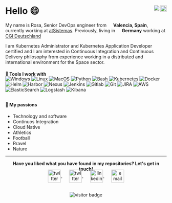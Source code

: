 <h1>
  Hello 😄
  <a href="readme-spanish" > 
    <img src="https://image.flaticon.com/icons/svg/197/197593.svg" width="20" align="right" />
    <img src="https://img.shields.io/badge/Change_to:-d80028.svg?style=flat" align="right" />
  </a>
</h1>

<div><p>My name is Rosa, Senior DevOps engineer from <img src="https://image.flaticon.com/icons/svg/197/197593.svg" width="13"/> <b>Valencia, Spain</b>, currently working at <a href="https://www.atsistemas.com/en">atSistemas</a>. Previously, living in <img src="https://image.flaticon.com/icons/svg/197/197571.svg" width="13"/> <b>Germany</b> working at <a href="https://www.de.cgi.com/de">CGI Deutschland</a></br>

I am Kubernetes Administrator and Kubernetes Application Developer certified and I am interested in Continuous Integration and Continuous Delivery philosophy from experience working in a distributed and international environment for the Space sector.
</p></div>

<h4>🔧 Tools I work with</h4>
<p align="left" style="margin: -20px 0 30px">
  <img alt="Windows" src="https://img.shields.io/badge/-Windows-0078D6?style=flat-square&logo=windows&logoColor=white" />
  <img alt="Linux" src="https://img.shields.io/badge/-Linux-000000?style=flat-square&logo=linux&logoColor=white" />   
  <img alt="MacOS" src="https://img.shields.io/badge/-MacOS-999999?style=flat-square&logo=apple&logoColor=white" />
  <img alt="Python" src="https://img.shields.io/badge/-Python-3776AB?style=flat-square&logo=python&logoColor=white" />
  <img alt="Bash" src="https://img.shields.io/badge/-Bash-4EAA25?style=flat-square&logo=gnu-bash&logoColor=white" />
  <img alt="Kubernetes" src="https://img.shields.io/badge/-Kubernetes-326CE5?style=flat-square&logo=Kubernetes&logoColor=white" />
  <img alt="Docker" src="https://img.shields.io/badge/-Docker-2496ED?style=flat-square&logo=Docker&logoColor=white" />
  <img alt="Helm" src="https://img.shields.io/badge/-Helm-277A9F?style=flat-square&logo=helm&logoColor=white" />
  <img alt="Harbor" src="https://img.shields.io/badge/-Harbor-4A00D8?style=flat-square&logo=Harbor&logoColor=white" />
  <img alt="Nexus" src="https://img.shields.io/badge/-Nexus-45b8d8?style=flat-square&logo=react&logoColor=white" />
  <img alt="Jenkins" src="https://img.shields.io/badge/-Jenkins-D24939?style=flat-square&logo=jenkins&logoColor=white" />
  <img alt="Gitlab" src="https://img.shields.io/badge/-Gitlab-FCA121?style=flat-square&logo=gitlab&logoColor=white" />
  <img alt="Git" src="https://img.shields.io/badge/-Git-F05032?style=flat-square&logo=git&logoColor=white" />
  <img alt="JIRA" src="https://img.shields.io/badge/-JIRA-0052CC?style=flat-square&logo=jira&logoColor=white" />
  <img alt="AWS" src="https://img.shields.io/badge/-AWS-232F3E?style=flat-square&logo=amazon-aws&logoColor=white" />
  <img alt="ElasticSearch" src="https://img.shields.io/badge/-ElasticSearch-19bcb1?style=flat-square&logo=elasticsearch&logoColor=white" />
  <img alt="Logstash" src="https://img.shields.io/badge/-Logstash-8a7200?style=flat-square&logo=logstash&logoColor=white" />
  <img alt="Kibana" src="https://img.shields.io/badge/-Kibana-ef4f9a?style=flat-square&logo=kibana&logoColor=white" />
</p>

<h4>🧡 My passions</h4>

* Technology and software
* Continuos Integration
* Cloud Native
* Athletics
* Football
* Rravel
* Nature


<hr>
<p align="center">
  <b>Have you liked what you have found in my repositories? Let's get in touch!</b>

<p align="center" style="margin: -20px 0 30px">
   <a href="https://github.com/roxcarpio" target="_blank" style='margin-right:10px'>
    <img align="center" src="https://www.iconsdb.com/icons/preview/black/github-8-xxl.png" alt="twitter" height="40px" width="40px" />
  </a>
  &nbsp;&nbsp;
  <a href="https://twitter.com/roxcarpio1" target="_blank" style='margin-right:10px'>
    <img align="center" src="https://www.iconsdb.com/icons/preview/black/twitter-3-xxl.png" alt="twitter" height="40px" width="40px" />
  </a>
  &nbsp;&nbsp;
  <a href="https://www.linkedin.com/in/rosacarpiolopez" target="_blank" style='margin-right:10px'>
    <img align="center" src="https://www.iconsdb.com/icons/preview/black/linkedin-3-xxl.png" alt="linkedin" height="40px" width="40px" />
  </a>
  &nbsp;&nbsp;
  <a href="mailto:xxx" target="_blank">
    <img align="center" src="https://image.flaticon.com/icons/svg/59/59069.svg" alt="email" height="40px" width="40px" />
  </a>
</p>

<p  align="center">
<!--<img src="https://visitor-badge.glitch.me/badge?page_id=halfrost.halfrost" alt="visitor badge"/>-->
<img src="https://visitor-badge.laobi.icu/badge?page_id=roxcarpio.roxcarpio" alt="visitor badge"/>       
</p>

</p>


<!--
**roxcarpio/roxcarpio** is a ✨ _special_ ✨ repository because its `README.md` (this file) appears on your GitHub profile.

Here are some ideas to get you started:

- 🔭 I’m currently working on ...
- 🌱 I’m currently learning ...
- 👯 I’m looking to collaborate on ...
- 🤔 I’m looking for help with ...
- 💬 Ask me about ...
- 📫 How to reach me: ...
- 😄 Pronouns: ...
- ⚡ Fun fact: ...
-->
